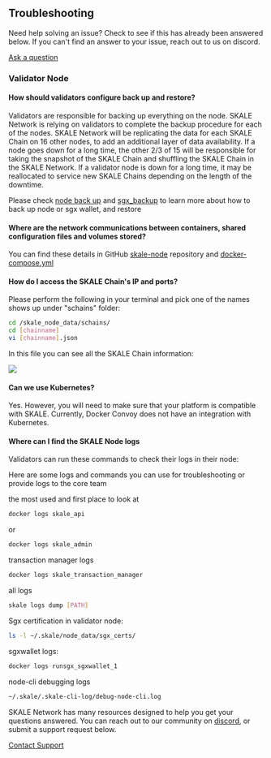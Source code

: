 ## Troubleshooting

Need help solving an issue? Check to see if this has already been answered below. If you can't find an answer to your issue, reach out to us on discord.  

[Ask a question](http://skale.chat/)

### Validator Node

#### How should validators configure back up and restore?

Validators are responsible for backing up everything on the node. SKALE Network is relying on validators to complete the backup procedure for each of the nodes. SKALE Network will be replicating the data for each SKALE Chain on 16 other nodes, to add an additional layer of data availability. If a node goes down for a long time, the other 2/3 of 15 will be responsible for taking the snapshot of the SKALE Chain and shuffling the SKALE Chain in the SKALE Network. If a validator node is down for a long time, it may be reallocated to service new SKALE Chains depending on the length of the downtime.  

Please check [node back up](https://github.com/skalenetwork/skale-node-cli/blob/develop/README.md#node-commands) and [sgx_backup](https://github.com/skalenetwork/sgxwallet/blob/develop/docs/backup-procedure.md) to learn more about how to back up node or sgx wallet, and restore

#### Where are the network communications between containers, shared configuration files and volumes stored?

You can find these details in GitHub [skale-node](https://github.com/skalenetwork/skale-node) repository and [docker-compose.yml](https://github.com/skalenetwork/skale-node/blob/f928b95e69c548f12b4b21bd11a16fe2d239b83b/docker-compose.yml)  

#### How do I access the SKALE Chain's IP and ports?

Please perform the following in your terminal and pick one of the names shows up under "schains" folder:  

```bash
cd /skale_node_data/schains/
cd [chainname]
vi [chainname].json

```

In this file you can see all the SKALE Chain information:  

![](https://assets.website-files.com/5be05ae542686c4ebf192462/5d9f9cb5adfc337b00747f66_Screen%20Shot%202019-10-10%20at%201.53.21%20PM.png)

#### Can we use Kubernetes?

Yes. However, you will need to make sure that your platform is compatible with SKALE. Currently, Docker Convoy does not have an integration with Kubernetes.

#### Where can I find the SKALE Node logs

Validators can run these commands to check their logs in their node:

Here are some logs and commands you can use for troubleshooting or provide logs to the core team

the most used and first place to look at
```bash
docker logs skale_api 
```

or

```bash
docker logs skale_admin 
```

transaction manager logs
```bash
docker logs skale_transaction_manager
```

all logs
```bash
skale logs dump [PATH]
```
Sgx certification in validator node:
```bash
ls -l ~/.skale/node_data/sgx_certs/
```
sgxwallet logs:
```bash
docker logs runsgx_sgxwallet_1
```
node-cli debugging logs
```bash
~/.skale/.skale-cli-log/debug-node-cli.log
```

SKALE Network has many resources designed to help you get your questions answered. You can reach out to our community on  [discord](http://skale.chat/), or submit a support request below.  

[Contact Support](https://skalelabs.typeform.com/to/pSu895)
